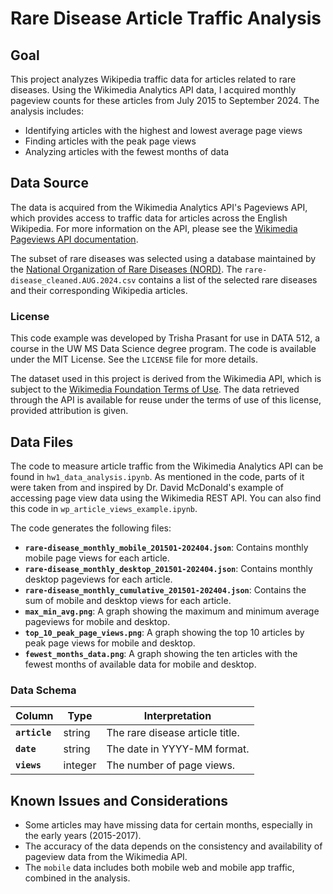 # Rare Disease Article Traffic Analysis

## Goal

This project analyzes Wikipedia traffic data for articles related to rare diseases. Using the Wikimedia Analytics API data, I acquired monthly pageview counts for these articles from July 2015 to September 2024. The analysis includes:
- Identifying articles with the highest and lowest average page views
- Finding articles with the peak page views
- Analyzing articles with the fewest months of data

## Data Source

The data is acquired from the Wikimedia Analytics API's Pageviews API, which provides access to traffic data for articles across the English Wikipedia. For more information on the API, please see the [Wikimedia Pageviews API documentation](https://www.mediawiki.org/wiki/Analytics#Pageviews).

The subset of rare diseases was selected using a database maintained by the [National Organization of Rare Diseases (NORD)](https://rarediseases.org). The `rare-disease_cleaned.AUG.2024.csv` contains a list of the selected rare diseases and their corresponding Wikipedia articles.

### License
This code example was developed by Trisha Prasant for use in DATA 512, a course in the UW MS Data Science degree program. The code is available under the MIT License. See the `LICENSE` file for more details.

The dataset used in this project is derived from the Wikimedia API, which is subject to the [Wikimedia Foundation Terms of Use](https://foundation.wikimedia.org/wiki/Terms_of_Use). The data retrieved through the API is available for reuse under the terms of use of this license, provided attribution is given.

## Data Files
The code to measure article traffic from the Wikimedia Analytics API can be found in `hw1_data_analysis.ipynb`. As mentioned in the code, parts of it were taken from and inspired by Dr. David McDonald's example of accessing page view data using the Wikimedia REST API. You can also find this code in `wp_article_views_example.ipynb`.

The code generates the following files:
- **`rare-disease_monthly_mobile_201501-202404.json`**: Contains monthly mobile page views for each article.
- **`rare-disease_monthly_desktop_201501-202404.json`**: Contains monthly desktop pageviews for each article.
- **`rare-disease_monthly_cumulative_201501-202404.json`**: Contains the sum of mobile and desktop views for each article.
- **`max_min_avg.png`**: A graph showing the maximum and minimum average pageviews for mobile and desktop.
- **`top_10_peak_page_views.png`**: A graph showing the top 10 articles by peak page views for mobile and desktop.
- **`fewest_months_data.png`**: A graph showing the ten articles with the fewest months of available data for mobile and desktop.

### Data Schema

| Column    | Type | Interpretation |
| -------- | ------- | ------- |
| **`article`**  | string | The rare disease article title.
| **`date`** | string | The date in YYYY-MM format. |
| **`views`**    | integer | The number of page views. |

## Known Issues and Considerations

- Some articles may have missing data for certain months, especially in the early years (2015-2017).
- The accuracy of the data depends on the consistency and availability of pageview data from the Wikimedia API.
- The `mobile` data includes both mobile web and mobile app traffic, combined in the analysis.
